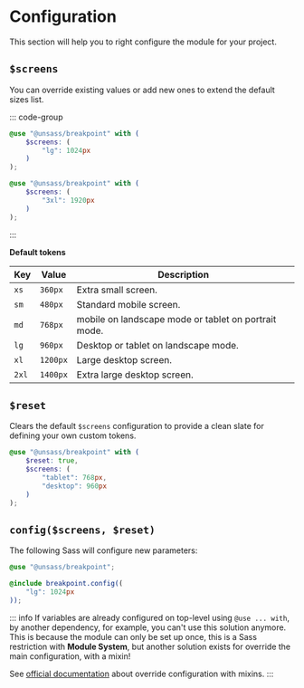# Configuration

This section will help you to right configure the module for your project.

## `$screens`

You can override existing values or add new ones to extend the default sizes list.

::: code-group
```scss [override]
@use "@unsass/breakpoint" with (
    $screens: (
        "lg": 1024px
    )
);
```

```scss [add new size]
@use "@unsass/breakpoint" with (
    $screens: (
        "3xl": 1920px
    )
);
```
:::

**Default tokens**

| Key   | Value    | Description                                          |
|-------|----------|------------------------------------------------------|
| `xs`  | `360px`  | Extra small screen.                                  |
| `sm`  | `480px`  | Standard mobile screen.                              |
| `md`  | `768px`  | mobile on landscape mode or tablet on portrait mode. |
| `lg`  | `960px`  | Desktop or tablet on landscape mode.                 |
| `xl`  | `1200px` | Large desktop screen.                                |
| `2xl` | `1400px` | Extra large desktop screen.                          |


## `$reset`

Clears the default `$screens` configuration to provide a clean slate for defining your own custom tokens.

```scss
@use "@unsass/breakpoint" with (
    $reset: true,
    $screens: (
        "tablet": 768px,
        "desktop": 960px
    )
);
```

## `config($screens, $reset)`

The following Sass will configure new parameters:

```scss
@use "@unsass/breakpoint";

@include breakpoint.config((
    "lg": 1024px
));
```

::: info
If variables are already configured on top-level using `@use ... with`, by another dependency, for example, you can't
use this solution anymore. This is because the module can only be set up once, this is a Sass restriction with **Module
System**, but another solution exists for override the main configuration, with a mixin!

See [official documentation](https://sass-lang.com/documentation/at-rules/use#with-mixins) about override configuration
with mixins.
:::
